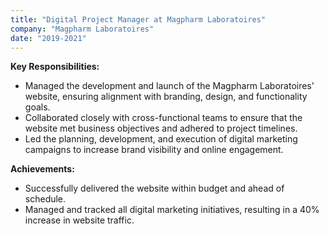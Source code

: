 ```yaml
---
title: "Digital Project Manager at Magpharm Laboratoires"
company: "Magpharm Laboratoires"
date: "2019-2021"
---
```


**Key Responsibilities:**
- Managed the development and launch of the Magpharm Laboratoires' website, ensuring alignment with branding, design, and functionality goals.
- Collaborated closely with cross-functional teams to ensure that the website met business objectives and adhered to project timelines.
- Led the planning, development, and execution of digital marketing campaigns to increase brand visibility and online engagement.

**Achievements:**
- Successfully delivered the website within budget and ahead of schedule.
- Managed and tracked all digital marketing initiatives, resulting in a 40% increase in website traffic.
